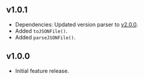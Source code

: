 ## v1.0.1
- Dependencies: Updated version parser to [v2.0.0](https://github.com/Mistralys/version-parser/releases/tag/2.0.0).
- Added `toJSONFile()`.
- Added `parseJSONFile()`.

## v1.0.0
- Initial feature release.
